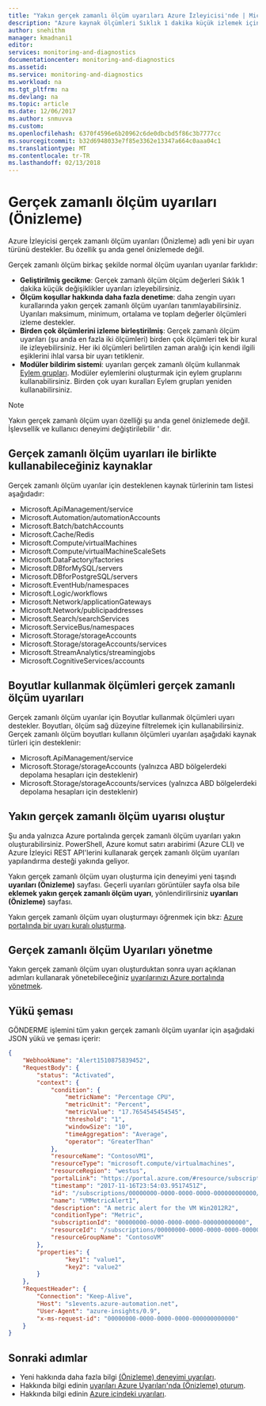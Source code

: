 ```yaml
---
title: "Yakın gerçek zamanlı ölçüm uyarıları Azure İzleyicisi'nde | Microsoft Docs"
description: "Azure kaynak ölçümleri Sıklık 1 dakika küçük izlemek için gerçek zamanlı ölçüm uyarıları kullanmayı öğrenin."
author: snehithm
manager: kmadnani1
editor: 
services: monitoring-and-diagnostics
documentationcenter: monitoring-and-diagnostics
ms.assetid: 
ms.service: monitoring-and-diagnostics
ms.workload: na
ms.tgt_pltfrm: na
ms.devlang: na
ms.topic: article
ms.date: 12/06/2017
ms.author: snmuvva
ms.custom: 
ms.openlocfilehash: 6370f4596e6b20962c6de0dbcbd5f86c3b7777cc
ms.sourcegitcommit: b32d6948033e7f85e3362e13347a664c0aaa04c1
ms.translationtype: MT
ms.contentlocale: tr-TR
ms.lasthandoff: 02/13/2018
---
```

# <a name="near-real-time-metric-alerts-preview"></a>Gerçek zamanlı ölçüm uyarıları (Önizleme)
Azure İzleyicisi gerçek zamanlı ölçüm uyarıları (Önizleme) adlı yeni bir uyarı türünü destekler. Bu özellik şu anda genel önizlemede değil.

Gerçek zamanlı ölçüm birkaç şekilde normal ölçüm uyarıları uyarılar farklıdır:

- **Geliştirilmiş gecikme**: Gerçek zamanlı ölçüm ölçüm değerleri Sıklık 1 dakika küçük değişiklikler uyarıları izleyebilirsiniz.
- **Ölçüm koşullar hakkında daha fazla denetime**: daha zengin uyarı kurallarında yakın gerçek zamanlı ölçüm uyarıları tanımlayabilirsiniz. Uyarıları maksimum, minimum, ortalama ve toplam değerler ölçümleri izleme destekler.
- **Birden çok ölçümlerini izleme birleştirilmiş**: Gerçek zamanlı ölçüm uyarıları (şu anda en fazla iki ölçümleri) birden çok ölçümleri tek bir kural ile izleyebilirsiniz. Her iki ölçümleri belirtilen zaman aralığı için kendi ilgili eşiklerini ihlal varsa bir uyarı tetiklenir.
- **Modüler bildirim sistemi**: uyarıları gerçek zamanlı ölçüm kullanmak [Eylem grupları](monitoring-action-groups.md). Modüler eylemlerini oluşturmak için eylem gruplarını kullanabilirsiniz. Birden çok uyarı kuralları Eylem grupları yeniden kullanabilirsiniz.

> [!NOTE]
> Yakın gerçek zamanlı ölçüm uyarı özelliği şu anda genel önizlemede değil. İşlevsellik ve kullanıcı deneyimi değiştirilebilir ' dir.
>

## <a name="resources-you-can-use-with-near-real-time-metric-alerts"></a>Gerçek zamanlı ölçüm uyarıları ile birlikte kullanabileceğiniz kaynaklar
Gerçek zamanlı ölçüm uyarılar için desteklenen kaynak türlerinin tam listesi aşağıdadır:

* Microsoft.ApiManagement/service
* Microsoft.Automation/automationAccounts
* Microsoft.Batch/batchAccounts
* Microsoft.Cache/Redis
* Microsoft.Compute/virtualMachines
* Microsoft.Compute/virtualMachineScaleSets
* Microsoft.DataFactory/factories
* Microsoft.DBforMySQL/servers
* Microsoft.DBforPostgreSQL/servers
* Microsoft.EventHub/namespaces
* Microsoft.Logic/workflows
* Microsoft.Network/applicationGateways
* Microsoft.Network/publicipaddresses
* Microsoft.Search/searchServices
* Microsoft.ServiceBus/namespaces
* Microsoft.Storage/storageAccounts
* Microsoft.Storage/storageAccounts/services
* Microsoft.StreamAnalytics/streamingjobs
* Microsoft.CognitiveServices/accounts

## <a name="near-real-time-metric-alerts-for-metrics-that-use-dimensions"></a>Boyutlar kullanmak ölçümleri gerçek zamanlı ölçüm uyarıları
Gerçek zamanlı ölçüm uyarılar için Boyutlar kullanmak ölçümleri uyarı destekler. Boyutları, ölçüm sağ düzeyine filtrelemek için kullanabilirsiniz. Gerçek zamanlı ölçüm boyutları kullanın ölçümleri uyarıları aşağıdaki kaynak türleri için desteklenir:

* Microsoft.ApiManagement/service
* Microsoft.Storage/storageAccounts (yalnızca ABD bölgelerdeki depolama hesapları için desteklenir)
* Microsoft.Storage/storageAccounts/services (yalnızca ABD bölgelerdeki depolama hesapları için desteklenir)

## <a name="create-a-near-real-time-metric-alert"></a>Yakın gerçek zamanlı ölçüm uyarısı oluştur
Şu anda yalnızca Azure portalında gerçek zamanlı ölçüm uyarıları yakın oluşturabilirsiniz. PowerShell, Azure komut satırı arabirimi (Azure CLI) ve Azure İzleyici REST API'lerini kullanarak gerçek zamanlı ölçüm uyarıları yapılandırma desteği yakında geliyor.

Yakın gerçek zamanlı ölçüm uyarı oluşturma için deneyimi yeni taşındı **uyarıları (Önizleme)** sayfası. Geçerli uyarıları görüntüler sayfa olsa bile **eklemek yakın gerçek zamanlı ölçüm uyarı**, yönlendirilirsiniz **uyarıları (Önizleme)** sayfası.

Yakın gerçek zamanlı ölçüm uyarı oluşturmayı öğrenmek için bkz: [Azure portalında bir uyarı kuralı oluşturma](monitor-alerts-unified-usage.md#create-an-alert-rule-with-the-azure-portal).

## <a name="manage-near-real-time-metric-alerts"></a>Gerçek zamanlı ölçüm Uyarıları yönetme
Yakın gerçek zamanlı ölçüm uyarı oluşturduktan sonra uyarı açıklanan adımları kullanarak yönetebileceğiniz [uyarılarınızı Azure portalında yönetmek](monitor-alerts-unified-usage.md#managing-your-alerts-in-azure-portal).

## <a name="payload-schema"></a>Yükü şeması

GÖNDERME işlemini tüm yakın gerçek zamanlı ölçüm uyarılar için aşağıdaki JSON yükü ve şeması içerir:

```json
{
    "WebhookName": "Alert1510875839452",
    "RequestBody": {
        "status": "Activated",
        "context": {
            "condition": {
                "metricName": "Percentage CPU",
                "metricUnit": "Percent",
                "metricValue": "17.7654545454545",
                "threshold": "1",
                "windowSize": "10",
                "timeAggregation": "Average",
                "operator": "GreaterThan"
            },
            "resourceName": "ContosoVM1",
            "resourceType": "microsoft.compute/virtualmachines",
            "resourceRegion": "westus",
            "portalLink": "https://portal.azure.com/#resource/subscriptions/00000000-0000-0000-0000-000000000000/resourceGroups/automationtest/providers/Microsoft.Compute/virtualMachines/ContosoVM1",
            "timestamp": "2017-11-16T23:54:03.9517451Z",
            "id": "/subscriptions/00000000-0000-0000-0000-000000000000/resourceGroups/ContosoVM/providers/microsoft.insights/alertrules/VMMetricAlert1",
            "name": "VMMetricAlert1",
            "description": "A metric alert for the VM Win2012R2",
            "conditionType": "Metric",
            "subscriptionId": "00000000-0000-0000-0000-000000000000",
            "resourceId": "/subscriptions/00000000-0000-0000-0000-000000000000/resourceGroups/ContosoVM/providers/Microsoft.Compute/virtualMachines/ContosoVM1",
            "resourceGroupName": "ContosoVM"
        },
        "properties": {
                "key1": "value1",
                "key2": "value2"
        }
    },
    "RequestHeader": {
        "Connection": "Keep-Alive",
        "Host": "s1events.azure-automation.net",
        "User-Agent": "azure-insights/0.9",
        "x-ms-request-id": "00000000-0000-0000-0000-000000000000"
    }
}
```

## <a name="next-steps"></a>Sonraki adımlar

* Yeni hakkında daha fazla bilgi [(Önizleme) deneyimi uyarıları](monitoring-overview-unified-alerts.md).
* Hakkında bilgi edinin [uyarıları Azure Uyarıları'nda (Önizleme) oturum](monitor-alerts-unified-log.md).
* Hakkında bilgi edinin [Azure içindeki uyarıları](monitoring-overview-alerts.md).